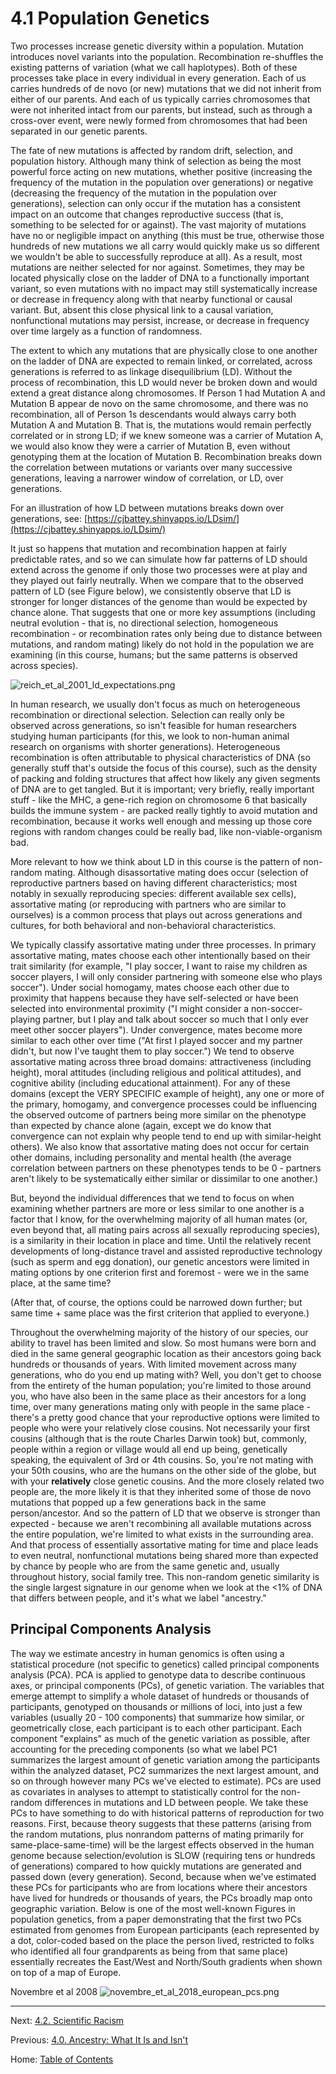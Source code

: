 # 4.1 Population Genetics

Two processes increase genetic diversity within a population. Mutation introduces novel variants into the population. Recombination re-shuffles the existing patterns of variation (what we call haplotypes). Both of these processes take place in every individual in every generation. Each of us carries hundreds of de novo (or new) mutations that we did not inherit from either of our parents. And each of us typically carries chromosomes that were not inherited intact from our parents, but instead, such as through a cross-over event, were newly formed from chromosomes that had been separated in our genetic parents.

The fate of new mutations is affected by random drift, selection, and population history. Although many think of selection as being the most powerful force acting on new mutations, whether positive (increasing the frequency of the mutation in the population over generations) or negative (decreasing the frequency of the mutation in the population over generations), selection can only occur if the mutation has a consistent impact on an outcome that changes reproductive success (that is, something to be selected for or against). The vast majority of mutations have no or negligible impact on anything (this must be true, otherwise those hundreds of new mutations we all carry would quickly make us so different we wouldn't be able to successfully reproduce at all). As a result, most mutations are neither selected for nor against. Sometimes, they may be located physically close on the ladder of DNA to a functionally important variant, so even mutations with no impact may still systematically increase or decrease in frequency along with that nearby functional or causal variant. But, absent this close physical link to a causal variation, nonfunctional mutations may persist, increase, or decrease in frequency over time largely as a function of randomness.

The extent to which any mutations that are physically close to one another on the ladder of DNA are expected to remain linked, or correlated, across generations is referred to as linkage disequilibrium (LD). Without the process of recombination, this LD would never be broken down and would extend a great distance along chromosomes. If Person 1 had Mutation A and Mutation B appear de novo on the same chromosome, and there was no recombination, all of Person 1s descendants would always carry both Mutation A and Mutation B. That is, the mutations would remain perfectly correlated or in strong LD; if we knew someone was a carrier of Mutation A, we would also know they were a carrier of Mutation B, even without genotyping them at the location of Mutation B. Recombination breaks down the correlation between mutations or variants over many successive generations, leaving a narrower window of correlation, or LD, over generations.

For an illustration of how LD between mutations breaks down over generations, see: [https://cjbattey.shinyapps.io/LDsim/](https://cjbattey.shinyapps.io/LDsim/)

It just so happens that mutation and recombination happen at fairly predictable rates, and so we can simulate how far patterns of LD should extend across the genome if only those two processes were at play and they played out fairly neutrally. When we compare that to the observed pattern of LD (see Figure below), we consistently observe that LD is stronger for longer distances of the genome than would be expected by chance alone. That suggests that one or more key assumptions (including neutral evolution - that is, no directional selection, homogeneous recombination - or recombination rates only being due to distance between mutations, and random mating) likely do not hold in the population we are examining (in this course, humans; but the same patterns is observed across species).

![reich_et_al_2001_ld_expectations.png](../img/reich_et_al_2001_ld_expectations.png)

In human research, we usually don't focus as much on heterogeneous recombination or directional selection. Selection can really only be observed across generations, so isn't feasible for human researchers studying human participants (for this, we look to non-human animal research on organisms with shorter generations). Heterogeneous recombination is often attributable to physical characteristics of DNA (so generally stuff that's outside the focus of this course), such as the density of packing and folding structures that affect how likely any given segments of DNA are to get tangled. But it is important; very briefly, really important stuff - like the MHC, a gene-rich region on chromosome 6 that basically builds the immune system - are packed really tightly to avoid mutation and recombination, because it works well enough and messing up those core regions with random changes could be really bad, like non-viable-organism bad.

More relevant to how we think about LD in this course is the pattern of non-random mating. Although disassortative mating does occur (selection of reproductive partners based on having different characteristics; most notably in sexually reproducing species: different available sex cells), assortative mating (or reproducing with partners who are similar to ourselves) is a common process that plays out across generations and cultures, for both behavioral and non-behavioral characteristics.

We typically classify assortative mating under three processes. In primary assortative mating, mates choose each other intentionally based on their trait similarity (for example, "I play soccer, I want to raise my children as soccer players, I will only consider partnering with someone else who plays soccer"). Under social homogamy, mates choose each other due to proximity that happens because they have self-selected or have been selected into environmental proximity ("I might consider a non-soccer-playing partner, but I play and talk about soccer so much that I only ever meet other soccer players"). Under convergence, mates become more similar to each other over time ("At first I played soccer and my partner didn't, but now I've taught them to play soccer.") We tend to observe assortative mating across three broad domains: attractiveness (including height), moral attitudes (including religious and political attitudes), and cognitive ability (including educational attainment). For any of these domains (except the VERY SPECIFIC example of height), any one or more of the primary, homogamy, and convergence processes could be influencing the observed outcome of partners being more similar on the phenotype than expected by chance alone (again, except we do know that convergence can not explain why people tend to end up with similar-height others). We also know that assortative mating does not occur for certain other domains, including personality and mental health (the average correlation between partners on these phenotypes tends to be 0 - partners aren't likely to be systematically either similar or dissimilar to one another.)

But, beyond the individual differences that we tend to focus on when examining whether partners are more or less similar to one another is a factor that I know, for the overwhelming majority of all human mates (or, even beyond that, all mating pairs across all sexually reproducing species), is a similarity in their location in place and time. Until the relatively recent developments of long-distance travel and assisted reproductive technology (such as sperm and egg donation), our genetic ancestors were limited in mating options by one criterion first and foremost - were we in the same place, at the same time?

(After that, of course, the options could be narrowed down further; but same time + same place was the first criterion that applied to everyone.)

Throughout the overwhelming majority of the history of our species, our ability to travel has been limited and slow. So most humans were born and died in the same general geographic location as their ancestors going back hundreds or thousands of years. With limited movement across many generations, who do you end up mating with? Well, you don't get to choose from the entirety of the human population; you're limited to those around you, who have also been in the same place as their ancestors for a long time, over many generations mating only with people in the same place - there's a pretty good chance that your reproductive options were limited to people who were your relatively close cousins. Not necessarily your first cousins (although that is the route Charles Darwin took) but, commonly, people within a region or village would all end up being, genetically speaking, the equivalent of 3rd or 4th cousins. So, you're not mating with your 50th cousins, who are the humans on the other side of the globe, but with your **relatively** close genetic cousins. And the more closely related two people are, the more likely it is that they inherited some of those de novo mutations that popped up a few generations back in the same person/ancestor. And so the pattern of LD that we observe is stronger than expected - because we aren't recombining all available mutations across the entire population, we're limited to what exists in the surrounding area. And that process of essentially assortative mating for time and place leads to even neutral, nonfunctional mutations being shared more than expected by chance by people who are from the same genetic and, usually throughout history, social family tree. This non-random genetic similarity is the single largest signature in our genome when we look at the <1% of DNA that differs between people, and it's what we label "ancestry."

## Principal Components Analysis

The way we estimate ancestry in human genomics is often using a statistical procedure (not specific to genetics) called principal components analysis (PCA). PCA is applied to genotype data to describe continuous axes, or principal components (PCs), of genetic variation. The variables that emerge attempt to simplify a whole dataset of hundreds or thousands of participants, genotyped on thousands or millions of loci, into just a few variables (usually 20 - 100 components) that summarize how similar, or geometrically close, each participant is to each other participant. Each component "explains" as much of the genetic variation as possible, after accounting for the preceding components (so what we label PC1 summarizes the largest amount of genetic variation among the participants within the analyzed dataset, PC2 summarizes the next largest amount, and so on through however many PCs we've elected to estimate). PCs are used as covariates in analyses to attempt to statistically control for the non-random differences in mutations and LD between people. We take these PCs to have something to do with historical patterns of reproduction for two reasons. First, because theory suggests that these patterns (arising from the random mutations, plus nonrandom patterns of mating primarily for same-place-same-time) will be the largest effects observed in the human genome because selection/evolution is SLOW (requiring tens or hundreds of generations) compared to how quickly mutations are generated and passed down (every generation). Second, because when we've estimated these PCs for participants who are from locations where their ancestors have lived for hundreds or thousands of years, the PCs broadly map onto geographic variation. Below is one of the most well-known Figures in population genetics, from a paper demonstrating that the first two PCs estimated from genomes from European participants (each represented by a dot, color-coded based on the place the person lived, restricted to folks who identified all four grandparents as being from that same place) essentially recreates the East/West and North/South gradients when shown on top of a map of Europe.

Novembre et al 2008
![novembre_et_al_2018_european_pcs.png](../img/novembre_et_al_2018_european_pcs.png)

--------

Next: [4.2. Scientific Racism](4.2_scientific_racism.md)

Previous: [4.0. Ancestry: What It Is and Isn't](4.0_ancestry_what_it_is_and_isnt.md)

Home: [Table of Contents](../index.md)
